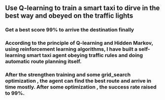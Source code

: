 ## Use Q-learning to train a smart taxi to dirve in the best way and obeyed on the traffic lights
### Get a best score 99% to arrive the destination finally

### According to the principle of Q-learning and Hidden Markov, using reinforcement learning algorithms, I have built a self-learning smart taxi agent obeying traffic rules and doing automatic route planning itself.
### After the strengthen training and some grid_search optimization , the agent can find the best route and arrive in time mostly. After some optimization , the success rate raised to 99%. 
